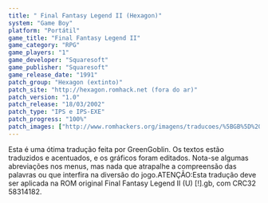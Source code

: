 ```yaml
---
title: " Final Fantasy Legend II (Hexagon)"
system: "Game Boy"
platform: "Portátil"
game_title: "Final Fantasy Legend II"
game_category: "RPG"
game_players: "1"
game_developer: "Squaresoft"
game_publisher: "Squaresoft"
game_release_date: "1991"
patch_group: "Hexagon (extinto)"
patch_site: "http://hexagon.romhack.net (fora do ar)"
patch_version: "1.0"
patch_release: "18/03/2002"
patch_type: "IPS e IPS-EXE"
patch_progress: "100%"
patch_images: ["http://www.romhackers.org/imagens/traducoes/%5BGB%5D%20Final%20Fantasy%20Legend%20II%20-%20Hexagon%20-%2001.png","http://www.romhackers.org/imagens/traducoes/%5BGB%5D%20Final%20Fantasy%20Legend%20II%20-%20Hexagon%20-%2002.png","http://www.romhackers.org/imagens/traducoes/%5BGB%5D%20Final%20Fantasy%20Legend%20II%20-%20Hexagon%20-%2003.png"]
---
```

Esta é uma ótima tradução feita por GreenGoblin. Os textos estão traduzidos e acentuados, e os gráficos foram editados. Nota-se algumas abreviações nos menus, mas nada que atrapalhe a compreensão das palavras ou que interfira na diversão do jogo.ATENÇÃO:Esta tradução deve ser aplicada na ROM original Final Fantasy Legend II (U) [!].gb, com CRC32 58314182.
